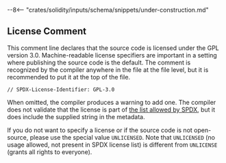 --8<-- "crates/solidity/inputs/schema/snippets/under-construction.md"

## License Comment

This comment line declares that the source code is licensed under the GPL version 3.0. Machine-readable license specifiers are important in a setting where publishing the source code is the default. The comment is recognized by the compiler anywhere in the file at the file level, but it is recommended to put it at the top of the file.

```solidity
// SPDX-License-Identifier: GPL-3.0
```

When omitted, the compiler produces a warning to add one. The compiler does not validate that the license is part of [the list allowed by SPDX](https://spdx.org/licenses/), but it does include the supplied string in the metadata.

If you do not want to specify a license or if the source code is not open-source, please use the special value `UNLICENSED`. Note that `UNLICENSED` (no usage allowed, not present in SPDX license list) is different from `UNLICENSE` (grants all rights to everyone).
